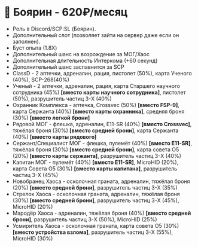 # 💸 Боярин - 620₽/месяц

* Роль в Discord/SCP:SL (Боярин).
* Дополнительный слот (позволяет зайти на сервер даже если он заполнен).
* Буст опыта (1.8X)
* Дополнительный шанс на возрождение за МОГ/Хаос
* Дополнительная длительность Интеркома (+60 секунд)
* Дополнительный шанс заспавнится за SCP
* ClassD -  2 аптечки, адреналин, рация, пистолет (50%), карта Ученого (40%), SCP-268(40%)
* Ученый - 2 аптечки, адреналин, рация, карта Старшего научного сотрудника (45%) **\[вместо карты научного сотрудника]**, пистолет (50%), разрушитель частиц 3-X (40%)
* Охранник Комплекса - аптечка, Crossvec (50%) **\[вместо FSP-9]**, карта Сержанта (40%) **\[вместо карты охранника]**, средняя броня (30%) **\[вместо легкой брони]**
* Рядовой МОГ - флешка, адреналин, Е11-SR (40%) **\[вместо Crossvec]**, тяжёлая броня (30%) **\[вместо средней брони]**, карта Сержанта (40%) **\[вместо карты рядового]**
* Сержант/Специалист МОГ - флешка, пулемёт (40%) **\[вместо Е11-SR]**, тяжёлая броня (30%) **\[вместо средней брони]**, карта совета О5 (20%) **\[вместо карты сержанта]**, разрушитель частиц 3-X (40%)
* Капитан МОГ - пулемёт (40%) **\[вместо Е11-SR]**, MicroHID (20%), карта Совета О5 (30%) **\[вместо карты капитана]**, разрушитель частиц 3-X (45%)
* Новобранец Хаоса - осколочная граната, адреналин, тяжёлая броня (20%) **\[вместо средней брони]**, разрушитель частиц 3-X (35%)
* Стрелок Хаоса - осколочная граната, адреналин,   тяжёлая броня (30%) **\[вместо средней брони]**, разрушитель частиц 3-X (45%), MicroHID (20%)
* Мародёр Хаоса - адреналин, тяжёлая броня (40%) **\[вместо средней брони]**, разрушитель частиц 3-X (50%), MicroHID (25%)
* Усмиритель Хаоса - осколочная граната, карта совета О5 (30%) **\[вместо устройства взлома]**, разрушитель частиц 3-X (55%), MicroHID (30%)
